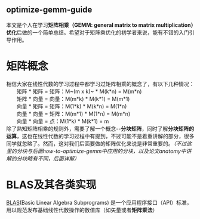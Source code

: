 ## optimize-gemm-guide
本文是个人在学习**矩阵相乘（GEMM: general matrix to matrix multiplication）优化**后做的一个简单总结。希望对于矩阵乘优化的初学者来说，能有不错的入门引导作用。   

# 矩阵概念 #
相信大家在线性代数的学习过程中都学习过矩阵相乘的概念了，有以下几种情况：   
    &emsp;&emsp;矩阵 \* 矩阵 = 矩阵：M~(m x k)~ \* M(k\*n) = M(m\*n)  
    &emsp;&emsp;矩阵 \* 向量 = 向量：M(m\*k) \* M(k\*1) = M(m\*1)  
    &emsp;&emsp;向量 \* 矩阵 = 矩阵：M(1\*k) \* M(k\*n) = M(1\*n)  
    &emsp;&emsp;向量 \* 向量 = 矩阵：M(m\*1) \* M(1\*n) = M(m\*n)  
    &emsp;&emsp;向量 \* 向量 = 点：M(1\*k) \* M(k\*1) = m  
除了熟知矩阵相乘的规则外，需要了解一个概念--**分块矩阵**，同时了解**分块矩阵的运算**，这也在线性代数的学习过程中有提到，不过可能不是着重讲解的部分，很多同学就忽略了。然而，这对我们后面要做的矩阵优化来说是非常重要的。*（不过这里的分块与后面how-to-optimize-gemm中应用的分块，以及论文anatomy中讲解的分块略有不同，后面详解）*
# BLAS及其各类实现 #
[BLAS](https://zh.wikipedia.org/wiki/BLAS)(Basic Linear Algebra Subprograms) 是一个应用程序接口（API）标准，用以规范发布基础线性代数操作的数值库（如矢量或者**矩阵乘法**）
